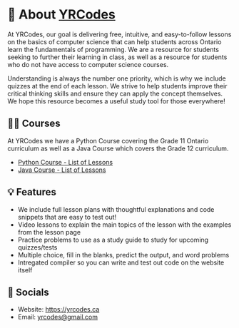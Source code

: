 # 📌 About [YRCodes](https://yrcodes.ca)
At YRCodes, our goal is delivering free, intuitive, and easy-to-follow lessons on the basics of computer science that can help students across Ontario learn the fundamentals of programming. We are a resource for students seeking to further their learning in class, as well as a resource for students who do not have access to computer science courses.

Understanding is always the number one priority, which is why we include quizzes at the end of each lesson. We strive to help students improve their critical thinking skills and ensure they can apply the concept themselves. We hope this resource becomes a useful study tool for those everywhere!

## 👨‍🏫 Courses
At YRCodes we have a Python Course covering the Grade 11 Ontario curriculum as well as a Java Course which covers the Grade 12 curriculum.

- [Python Course - List of Lessons](https://yrcodes.ca/python.html)
- [Java Course - List of Lessons](https://yrcodes.ca/java.html)

## 💡 Features
- We include full lesson plans with thoughtful explanations and code snippets that are easy to test out!
- Video lessons to explain the main topics of the lesson with the examples from the lesson page
- Practice problems to use as a study guide to study for upcoming quizzes/tests
- Multiple choice, fill in the blanks, predict the output, and word problems
- Intregated compiler so you can write and test out code on the website itself 

## 📲 Socials
- Website: https://yrcodes.ca
- Email: yrcodes@gmail.com
